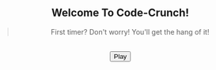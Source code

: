 <style>
#greet-text{
    text-align: center;
}

.play-container{
    text-align: center;
}

.greet-container{
    text-align: center;
}

#play-button{
    display: block;
    margin: auto;
}

#close-game{
    display: none;
    margin: auto;
    background-color: rgb(223, 109, 109);
}

#game-container{
    position: relative !important;
    --bg-color: #90fff0 !important;
    --bg-color-light: #ff00c8; 
    background: linear-gradient(-45deg, var(--bg-color), var(--bg-color-light), var(--bg-color), var(--bg-color-light));
    background-size: 1200% 1200% !important;
    animation: gradient 7s ease infinite !important;
    text-align: center;
    width: 480px;
    height: 480px;
    border-radius: 20px;
    margin: auto;
    display: none;
}
#tcontainer{
  display: none;
}
#bar{
  margin-top: 40px;
  font-family: 'Fira Mono', monospace !important;
  border-collapse: collapse;
  width: 100%;
  border-radius: 0.75em;
  box-shadow: 0 0 0.5em #175178;
  padding: 10px 10px;
}
.bar-1 {
  margin-left: 10px;
  width: 150px;
  height: 80px;
  border-radius: 40px;
  background-color: #90fff0;
  color: #000000;
  border: #ffffff;
}
.bar-2{
  width: 150px;
  text-align: center;
  height: 120px;
  margin-left: 20px;
  border-radius: 40px;
  background-color: #ff00c8;
  color: #000000;
  border: #ffffff;
}
#game {
  justify-self: center;
  display: grid;
  grid-template-columns: repeat(4, 1fr);
  grid-template-rows: repeat(4, 1fr);
  width: 450px;
  height: 450px;  
}
.flip-card {
  background-color: transparent;
  width: 100px;
  height: 100px;
  perspective: 1000px;
  margin-top: 0px;
  position: relative;
  text-align: center;
  transition: transform 0.6s;
  transform-style: preserve-3d;
}
.flip-card div {
  display: flex;
  justify-content: center;
  align-items: center;
  position: absolute;
  width: 100%;
  height: 100%;
  backface-visibility: hidden;
}
.flip-card .flip-card-front {
  width: 100px;
  height: 100px;
  background-color: #ff0000;
  border-radius: 20px;
}
.flip-card .flip-card-back {
  width: 100px;
  height: 100px;
  background-color: #f1dd00;
  transform: rotateY(180deg);
  border-radius: 20px;
}
.flip-card.flipped {
  transform: rotateY(180deg);
}
#canvas{
  position: relative;
  display: block;
  padding-top: 22px;
  margin: 21px
}
img {
  width: 50px;
  height: 50px;
}    
.frozen {
  pointer-events: none;
  opacity: 1;
}
.frozen-text {
  display: none;
  position: absolute;
  top: 50%;
  left: 50%;
  transform: translate(-50%, -50%);
  font-size: 36px;
  font-weight: bold;
  font-family: "Lucida Console", "Monaco", monospace;
  color: #ff9304;
  text-align: center;
}
.frozen .frozen-text {
  display: block;
}
#popup-image {
  position: absolute;
  display: none;
  top: 45%;
  left: 50%;
  transform: translate(-50%, -50%);
  width: 400px;
  height: 300px;
}
.progressbar {
  width: 200px;
  border: solid 1px #ffffff;
  border-radius: 6px;
}
.progressbar .inner {
  height: 15px;
  animation: progressbar-countdown;
  animation-duration: 40s;
  animation-iteration-count: 1;
  animation-fill-mode: forwards;
  animation-play-state: paused;
  animation-timing-function: linear;
  border-radius: 6px;
}
@keyframes progressbar-countdown {
  0% {
    width: 100%;
    background: #1aff00;
  }
  100% {
    width: 0%;
    background: #F00;
  }
}
#highscores{
  font-family: 'Fira Mono', monospace !important;
  border-collapse: collapse;
  width: 100%;
  border-radius: 0.75em;
  box-shadow: 0 0 0.5em #175178;
  padding: 10px 10px;
  display: table;
}         
</style>

<div class="greet-container">
  <h2>Welcome To Code-Crunch!</h2>
  <blockquote id = "greet-text">First timer? Don't worry! You'll get the hang of it!</blockquote>
</div>
<br>
<div class="play-container">
  <button type="button" id="play-button">Play</button>
  <button type="button" id="close-game">Close</button>
  <div id="tcontainer">
    <div id = "timer">
      <table id="bar">
        <tr>
          <th><button type="button" class="bar-1"><span id="match-count">Score</span></button></th>
          <th><button type="button" class="bar-2"></button></th>
          <th><div id='progressbar'></div></th>
        </tr>
      </table>
    </div>
  </div>
  <br>
  <div id="game-container">
      <section id="canvas" class="hidden">
      <div id='progressbar'></div>
      <div id="game">
      </div>
      <img id="popup-image" src="{{site.baseurl}}/images/m.png">
    </section>
  </div>
  <br>
</div>
<script>
const gameDiv = document.getElementById('game');

for (let i = 1; i <= 16; i++) {
  const flipCardDiv = document.createElement('div');
  flipCardDiv.id = 'flip-card-' + i;
  flipCardDiv.classList.add('flip-card');
  flipCardDiv.innerHTML = `
    <div class="flip-card-front"></div>
    <div class="flip-card-back"></div>
  `;
  gameDiv.appendChild(flipCardDiv);
}

var playbutton = document.getElementById("play-button");
var closegame = document.getElementById("close-game");
var $playButton = $("#play-button");
var $canvas = $("#canvas");
var $flipCardElements = $(".flip-card");
var $cardSides = $(".flip-card .flip-card-back");
var $replay = $("#close-game");
var $matchCountDisplay = $("#match-count"); 
var matchCounter = 0; 
var totalCards = $flipCardElements.length;
var flippedCards = [];
var matchedCards = [];
var locked = false;
var flipTimeout = 700;
var url = "{{site.baseurl}}/images/";
var possibleCardSides = [url + "bug.png", 
                        url + "c.png", 
                        url + "ch.png", 
                        url + "d.png", 
                        url + "e.png", 
                        url + "g.png", 
                        url + "s.png", 
                        url + "sc.png", 
                        url + "bug.png", 
                        url + "c.png", 
                        url + "ch.png", 
                        url + "d.png", 
                        url + "e.png", 
                        url + "g.png", 
                        url + "s.png", 
                        url + "sc.png"];

playbutton.onclick = function() {
  document.getElementById("game-container").style.display = "block";
  document.getElementById("tcontainer").style.display = "block";
  document.getElementById("play-button").style.display = "none";
  document.getElementById("close-game").style.display = "block";
}
closegame.onclick = function() {
  document.getElementById("game-container").style.display = "none";
  document.getElementById("tcontainer").style.display = "none";
  document.getElementById("play-button").style.display = "block";
  document.getElementById("close-game").style.display = "none";
}
                        
function getRandomIndex(length) {
  return Math.floor(Math.random() * length);
}

function getRandomSide(randomIndex) {
  var side;
  randomIndex = getRandomIndex(possibleCardSides.length);
  side = possibleCardSides[randomIndex];
  possibleCardSides.splice(randomIndex, 1);
  return side;
}

function assignCardSides($cardSides) {
  for (var i = 0; i < 16; i++) {
    $($cardSides[i]).html('<img src="' + getRandomSide() + '">');
  }
  possibleCardSides = [url + "bug.png", 
                      url + "c.png", 
                      url + "ch.png", 
                      url + "d.png", 
                      url + "e.png", 
                      url + "g.png", 
                      url + "s.png", 
                      url + "sc.png", 
                      url + "bug.png", 
                      url + "c.png", 
                      url + "ch.png", 
                      url + "d.png", 
                      url + "e.png", 
                      url + "g.png", 
                      url + "s.png", 
                      url + "sc.png"];
}

function unFlipped($card) {
  return !$card.hasClass("flipped");
}

function areMatching(flippedCards) {
  return (flippedCards[0].html() === flippedCards[1].html());
}

function hideCards(flippedCards) {
  setTimeout(function() {
    $(flippedCards[0]).removeClass("flipped");
    $(flippedCards[1]).removeClass("flipped");
    locked = false;
  }, 
  flipTimeout);
}

function reset($cardSides, $flipCardElements) {
  assignCardSides($cardSides);
  matchedCards = [];
  $flipCardElements.removeClass("flipped");
}

assignCardSides($cardSides);

$playButton.click(() => $canvas.removeClass("hidden"));

$canvas.on("click", ".flip-card-front, .flip-card-front h2", function(event) {
  if(event.target != this || locked) return true;
  
  var $card = $(event.target).closest(".flip-card");
  if (unFlipped($card)) {
    $card.addClass("flipped");
    flippedCards.push($card);
  }
  
  if (flippedCards.length === 2) {
    if (areMatching(flippedCards)) {
      $matchCountDisplay.text(++matchCounter);
      matchedCards.push(...flippedCards);
    } else {
      locked = true;
      hideCards(flippedCards);
    }
    flippedCards = [];
  }
});

function createProgressbar(id, duration, callback) {
  const pb = document.getElementById(id);
  pb.className = 'progressbar';
  const pbi = document.createElement('div');
  pbi.className = 'inner';
  pbi.style.animationDuration = duration;
  if (typeof(callback) === 'function')
    pbi.addEventListener('animationend', callback);
  pb.appendChild(pbi);
  pbi.style.animationPlayState = 'running';
}

addEventListener('load', () => createProgressbar('progressbar', '15s', () => {
  const c = document.getElementById("game-container");
  c.classList.add("frozen");
  $("#popup-image").show();
}));

$replay.click(() => {
  const c = document.getElementById("game-container");
  reset($cardSides, $flipCardElements);
  matchCounter = 0;
  $matchCountDisplay.text(matchCounter);
  c.classList.remove("frozen");
  $("#popup-image").hide();
});
</script>